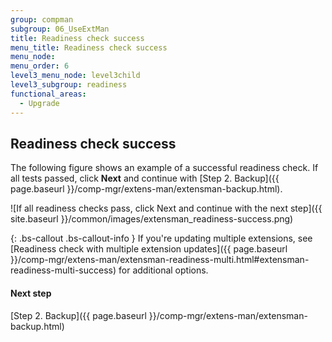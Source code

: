 ```yaml
---
group: compman
subgroup: 06_UseExtMan
title: Readiness check success
menu_title: Readiness check success
menu_node:
menu_order: 6
level3_menu_node: level3child
level3_subgroup: readiness
functional_areas:
  - Upgrade
---
```


## Readiness check success

The following figure shows an example of a successful readiness check. If all tests passed, click **Next** and continue with [Step 2. Backup]({{ page.baseurl }}/comp-mgr/extens-man/extensman-backup.html).

![If all readiness checks pass, click Next and continue with the next step]({{ site.baseurl }}/common/images/extensman_readiness-success.png)

{: .bs-callout .bs-callout-info }
If you're updating multiple extensions, see [Readiness check with multiple extension updates]({{ page.baseurl }}/comp-mgr/extens-man/extensman-readiness-multi.html#extensman-readiness-multi-success) for additional options.

#### Next step
[Step 2. Backup]({{ page.baseurl }}/comp-mgr/extens-man/extensman-backup.html)
